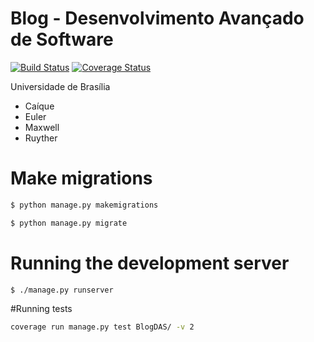 # Blog - Desenvolvimento Avançado de Software

[![Build Status](https://travis-ci.org/Themakew/BlogDAS.svg?branch=master)](https://travis-ci.org/Themakew/BlogDAS)
[![Coverage Status](https://coveralls.io/repos/github/Themakew/BlogDAS/badge.svg?branch=master)](https://coveralls.io/github/Themakew/BlogDAS?branch=master)

Universidade de Brasília
* Caíque
* Euler
* Maxwell
* Ruyther

# Make migrations
```bash
$ python manage.py makemigrations
```
```bash
$ python manage.py migrate
```

# Running the development server
```bash
$ ./manage.py runserver
```

#Running tests
```bash
coverage run manage.py test BlogDAS/ -v 2
```
